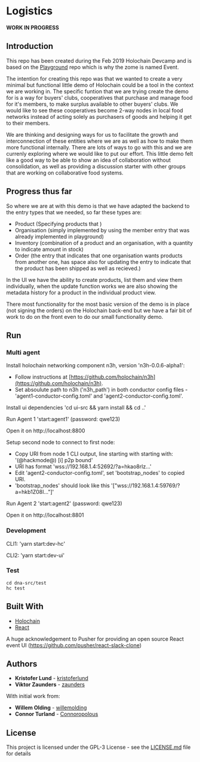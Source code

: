 # Logistics

**WORK IN PROGRESS**

## Introduction

This repo has been created during the Feb 2019 Holochain Devcamp and is based on the [Playground](https://github.com/holochain/dev-camp-playground) repo which is why the zome is named Event.

The intention for creating this repo was that we wanted to create a very minimal but functional little demo of Holochain could be a tool in the context we are working in. The specific funtion that we are trying create the demo for is a way for buyers' clubs, cooperatives that purchase and manage food for it's members, to make surplus available to other buyers' clubs. We would like to see these cooperatives become 2-way nodes in local food networks instead of acting solely as purchasers of goods and helping it get to their members.

We are thinking and designing ways for us to facilitate the growth and interconnection of these entities where we are as well as how to make them more functional internally. There are lots of ways to go with this and we are currenly exploring where we would like to put our effort. This little demo felt like a good way to be able to show an idea of collaboration without consolidation, as well as providing a discussion starter with other groups that are working on collaborative food systems.

## Progress thus far

So where we are at with this demo is that we have adapted the backend to the entry types that we needed, so far these types are:

- Product (Specifying products that )
- Organisation (simply implemented by using the member entry that was already implemented in playground)
- Inventory (combination of a product and an organisation, with a quantity to indicate amount in stock)
- Order (the entry that indicates that one organisation wants products from another one, has space also for updating the entry to indicate that the product has been shipped as well as recieved.)

In the UI we have the ability to create products, list them and view them individually, when the update function works we are also showing the metadata history for a product in the individual product view.

There most functionality for the most basic version of the demo is in place (not signing the orders) on the Holochain back-end but we have a fair bit of work to do on the front even to do our small functionality demo.

## Run

### Multi agent

Install holochain networking component n3h, version 'n3h-0.0.6-alpha1':

- Follow instructions at [https://github.com/holochain/n3h](https://github.com/holochain/n3h).
- Set absoulute path to n3h ('n3h_path') in both conductor config files - 'agent1-conductor-config.toml' and 'agent2-conductor-config.toml'.

Install ui dependencies 'cd ui-src && yarn install && cd ..'

Run Agent 1 'start:agent1' (password: qwe123)

Open it on http://localhost:8800

Setup second node to connect to first node:

- Copy URI from node 1 CLI output, line starting with starting with: '(@hackmode@) [i] p2p bound'
- URI has format 'wss://192.168.1.4:52692/?a=hkao8rlz…'
- Edit 'agent2-conductor-config.toml', set 'bootstrap_nodes' to copied URI.
- 'bootstrap_nodes' should look like this '["wss://192.168.1.4:59769/?a=hkb1Z08I…"]'

Run Agent 2 'start:agent2' (password: qwe123)

Open it on http://localhost:8801

### Development

CLI1: 'yarn start:dev-hc'

CLI2: 'yarn start:dev-ui'

### Test

```
cd dna-src/test
hc test
```

## Built With

- [Holochain](https://developer.holochain.org/)
- [React](https://reactjs.org/)

A huge acknowledgement to Pusher for providing an open source React event UI (https://github.com/pusher/react-slack-clone)

## Authors

- **Kristofer Lund** - [kristoferlund](https://github.com/kristoferlund)
- **Viktor Zaunders** - [zaunders](https://github.com/zaunders)

With initial work from:

- **Willem Olding** - [willemolding](https://github.com/willemolding)
- **Connor Turland** - [Connoropolous](https://github.com/Connoropolous)

## License

This project is licensed under the GPL-3 License - see the [LICENSE.md](LICENSE.md) file for details
